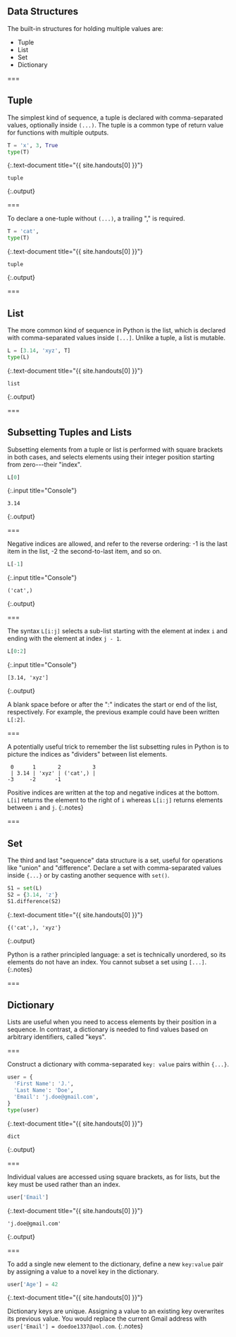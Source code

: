 ---
---

## Data Structures

The built-in structures for holding multiple values are:

- Tuple
- List
- Set
- Dictionary

===

## Tuple

The simplest kind of sequence, a tuple is declared with
comma-separated values, optionally inside `(...)`. The tuple is a
common type of return value for functions with multiple outputs.


~~~python
T = 'x', 3, True
type(T)
~~~
{:.text-document title="{{ site.handouts[0] }}"}

~~~
tuple
~~~
{:.output}



===

To declare a one-tuple without `(...)`, a trailing "," is required.


~~~python
T = 'cat',
type(T)
~~~
{:.text-document title="{{ site.handouts[0] }}"}

~~~
tuple
~~~
{:.output}



===

## List

The more common kind of sequence in Python is the list, which is
declared with comma-separated values inside `[...]`. Unlike a tuple, a
list is mutable.


~~~python
L = [3.14, 'xyz', T]
type(L)
~~~
{:.text-document title="{{ site.handouts[0] }}"}

~~~
list
~~~
{:.output}



===

## Subsetting Tuples and Lists

Subsetting elements from a tuple or list is performed with square
brackets in both cases, and selects elements using their integer
position starting from zero---their "index".


~~~python
L[0]
~~~
{:.input title="Console"}
~~~
3.14
~~~
{:.output}



===

Negative indices are allowed, and refer to the reverse ordering: -1 is
the last item in the list, -2 the second-to-last item, and so on.


~~~python
L[-1]
~~~
{:.input title="Console"}
~~~
('cat',)
~~~
{:.output}



===

The syntax `L[i:j]` selects a sub-list starting with the element at index
`i` and ending with the element at index `j - 1`.


~~~python
L[0:2]
~~~
{:.input title="Console"}
~~~
[3.14, 'xyz']
~~~
{:.output}



A blank space before or after the ":" indicates the start or end of the list,
respectively. For example, the previous example could have been written 
`L[:2]`.

===

A potentially useful trick to remember the list subsetting rules in Python is
to picture the indices as "dividers" between list elements.

~~~
 0      1       2          3 
 | 3.14 | 'xyz' | ('cat',) |
-3     -2      -1
~~~

Positive indices are written at the top and negative indices at the bottom. 
`L[i]` returns the element to the right of `i` whereas `L[i:j]` returns
elements between `i` and `j`.
{:.notes}

===

## Set

The third and last "sequence" data structure is a set, useful for
operations like "union" and "difference". Declare a set with
comma-separated values inside `{...}` or by casting another sequence with
`set()`.


~~~python
S1 = set(L)
S2 = {3.14, 'z'}
S1.difference(S2)
~~~
{:.text-document title="{{ site.handouts[0] }}"}

~~~
{('cat',), 'xyz'}
~~~
{:.output}



Python is a rather principled language: a set is technically
unordered, so its elements do not have an index. You cannot subset a
set using `[...]`.
{:.notes}

===

## Dictionary

Lists are useful when you need to access elements by their position in
a sequence. In contrast, a dictionary is needed to find values based
on arbitrary identifiers, called "keys".

===

Construct a dictionary with comma-separated `key: value` pairs within `{...}`.


~~~python
user = {
  'First Name': 'J.',
  'Last Name': 'Doe',
  'Email': 'j.doe@gmail.com',
}
type(user)
~~~
{:.text-document title="{{ site.handouts[0] }}"}

~~~
dict
~~~
{:.output}



===

Individual values are accessed using square brackets, as for lists,
but the key must be used rather than an index.


~~~python
user['Email']
~~~
{:.text-document title="{{ site.handouts[0] }}"}

~~~
'j.doe@gmail.com'
~~~
{:.output}



===

To add a single new element to the dictionary, define a new
`key:value` pair by assigning a value to a novel key in the
dictionary.


~~~python
user['Age'] = 42
~~~
{:.text-document title="{{ site.handouts[0] }}"}



Dictionary keys are unique. Assigning a value to an existing key
overwrites its previous value. You would replace the current Gmail
address with `user['Email'] = doedoe1337@aol.com`.
{:.notes}
